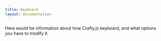 ```yaml
---
title: Keyboard
layout: documentation
---
```


Here would be information about how Crafty.js keyboard, and what options you have to modify it.